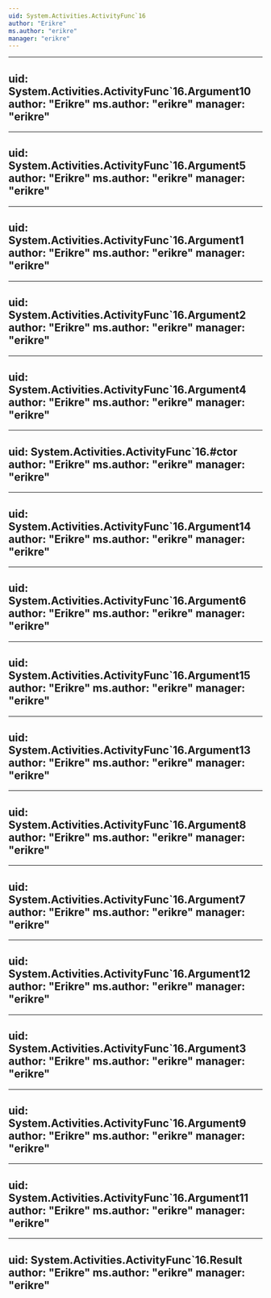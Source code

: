 ```yaml
---
uid: System.Activities.ActivityFunc`16
author: "Erikre"
ms.author: "erikre"
manager: "erikre"
---
```


---
uid: System.Activities.ActivityFunc`16.Argument10
author: "Erikre"
ms.author: "erikre"
manager: "erikre"
---

---
uid: System.Activities.ActivityFunc`16.Argument5
author: "Erikre"
ms.author: "erikre"
manager: "erikre"
---

---
uid: System.Activities.ActivityFunc`16.Argument1
author: "Erikre"
ms.author: "erikre"
manager: "erikre"
---

---
uid: System.Activities.ActivityFunc`16.Argument2
author: "Erikre"
ms.author: "erikre"
manager: "erikre"
---

---
uid: System.Activities.ActivityFunc`16.Argument4
author: "Erikre"
ms.author: "erikre"
manager: "erikre"
---

---
uid: System.Activities.ActivityFunc`16.#ctor
author: "Erikre"
ms.author: "erikre"
manager: "erikre"
---

---
uid: System.Activities.ActivityFunc`16.Argument14
author: "Erikre"
ms.author: "erikre"
manager: "erikre"
---

---
uid: System.Activities.ActivityFunc`16.Argument6
author: "Erikre"
ms.author: "erikre"
manager: "erikre"
---

---
uid: System.Activities.ActivityFunc`16.Argument15
author: "Erikre"
ms.author: "erikre"
manager: "erikre"
---

---
uid: System.Activities.ActivityFunc`16.Argument13
author: "Erikre"
ms.author: "erikre"
manager: "erikre"
---

---
uid: System.Activities.ActivityFunc`16.Argument8
author: "Erikre"
ms.author: "erikre"
manager: "erikre"
---

---
uid: System.Activities.ActivityFunc`16.Argument7
author: "Erikre"
ms.author: "erikre"
manager: "erikre"
---

---
uid: System.Activities.ActivityFunc`16.Argument12
author: "Erikre"
ms.author: "erikre"
manager: "erikre"
---

---
uid: System.Activities.ActivityFunc`16.Argument3
author: "Erikre"
ms.author: "erikre"
manager: "erikre"
---

---
uid: System.Activities.ActivityFunc`16.Argument9
author: "Erikre"
ms.author: "erikre"
manager: "erikre"
---

---
uid: System.Activities.ActivityFunc`16.Argument11
author: "Erikre"
ms.author: "erikre"
manager: "erikre"
---

---
uid: System.Activities.ActivityFunc`16.Result
author: "Erikre"
ms.author: "erikre"
manager: "erikre"
---
